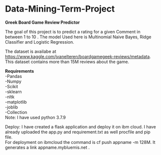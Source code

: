 # Data-Mining-Term-Project

<b> Greek Board Game Review Predictor </b>

The goal of this project is to predict a rating for a given Comment in between 1 to 10 . The model Used here is Multinomial Naive Bayes, Ridge Classifier  and Logistic Regression.

The dataset is availabe at https://www.kaggle.com/jvanelteren/boardgamegeek-reviews/metadata. This dataset contains more than 15M reviews about the game.

<b> Requirements </b><br>
-Pandas<br>
-Numpy<br>
-Scikit<br>
-sklearn<br>
-nltk<br>
-matplotlib<br>
-joblib<br>
-Collection<br>
Note: I have used python 3.7.9

Deploy:
I have created a flask application and deploy it on ibm cloud. I have already uploaded the app.py and requirement.txt as well procfile and pip file.<br>
For deployment on ibmcloud the command is cf push appname -m 128M. It generates a link appname.mybluemis.net .
